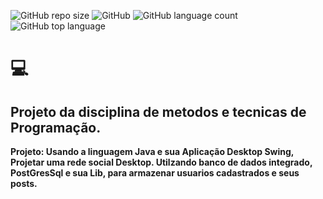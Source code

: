 ![GitHub repo size](https://img.shields.io/github/repo-size/Samuel-Amaro/Projeto-MTP-2019-2)
![GitHub](https://img.shields.io/github/license/Samuel-Amaro/Projeto-MTP-2019-2)
![GitHub language count](https://img.shields.io/github/languages/count/Samuel-Amaro/Projeto-MTP-2019-2)
![GitHub top language](https://img.shields.io/github/languages/top/Samuel-Amaro/Projeto-MTP-2019-2)
# :computer: 
## Projeto da disciplina de metodos e tecnicas de Programação.
**Projeto: Usando a linguagem Java e sua Aplicação Desktop Swing, Projetar uma rede social Desktop.
Utilzando banco de dados integrado, PostGresSql e sua Lib, para armazenar usuarios cadastrados e seus posts.**




